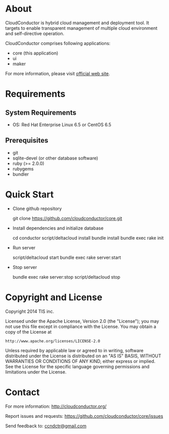 About
=====

CloudConductor is hybrid cloud management and deployment tool.
It targets to enable transparent management of multiple cloud environment
and self-directive operation.

CloudConductor comprises following applications:

- core (this application)
- ui
- maker

For more information, please visit [official web site](http://cloudconductor.org/).


Requirements
============

System Requirements
-------------------

- OS: Red Hat Enterprise Linux 6.5 or CentOS 6.5

Prerequisites
-------------

- git
- sqlite-devel (or other database software)
- ruby (>= 2.0.0)
- rubygems
- bundler


Quick Start
===========

- Clone github repository

    git clone https://github.com/cloudconductor/core.git

- Install dependencies and initialize database

    cd conductor
    script/deltacloud install
    bundle install
    bundle exec rake init

- Run server

    script/deltacloud start
    bundle exec rake server:start

- Stop server

    bundle exec rake server:stop
    script/deltacloud stop


Copyright and License
=====================

Copyright 2014 TIS inc.

Licensed under the Apache License, Version 2.0 (the "License");
you may not use this file except in compliance with the License.
You may obtain a copy of the License at

    http://www.apache.org/licenses/LICENSE-2.0

Unless required by applicable law or agreed to in writing, software
distributed under the License is distributed on an "AS IS" BASIS,
WITHOUT WARRANTIES OR CONDITIONS OF ANY KIND, either express or implied.
See the License for the specific language governing permissions and
limitations under the License.


Contact
=======

For more information: <http://cloudconductor.org/>

Report issues and requests: <https://github.com/cloudconductor/core/issues>

Send feedback to: <ccndctr@gmail.com>

